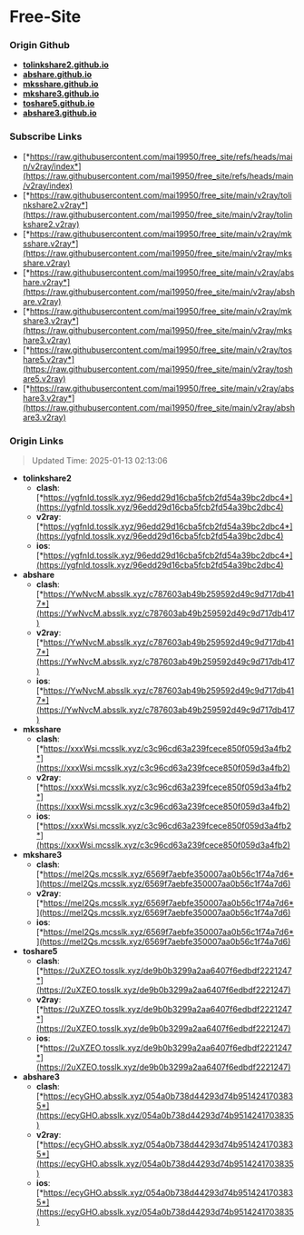 # Free-Site

### Origin Github

- [**tolinkshare2.github.io**](https://github.com/tolinkshare2/tolinkshare2.github.io)
- [**abshare.github.io**](https://github.com/abshare/abshare.github.io)
- [**mksshare.github.io**](https://github.com/mksshare/mksshare.github.io)
- [**mkshare3.github.io**](https://github.com/mkshare3/mkshare3.github.io)
- [**toshare5.github.io**](https://github.com/toshare5/toshare5.github.io)
- [**abshare3.github.io**](https://github.com/abshare3/abshare3.github.io)

### Subscribe Links

- [*https://raw.githubusercontent.com/mai19950/free_site/refs/heads/main/v2ray/index*](https://raw.githubusercontent.com/mai19950/free_site/refs/heads/main/v2ray/index)
- [*https://raw.githubusercontent.com/mai19950/free_site/main/v2ray/tolinkshare2.v2ray*](https://raw.githubusercontent.com/mai19950/free_site/main/v2ray/tolinkshare2.v2ray)
- [*https://raw.githubusercontent.com/mai19950/free_site/main/v2ray/mksshare.v2ray*](https://raw.githubusercontent.com/mai19950/free_site/main/v2ray/mksshare.v2ray)
- [*https://raw.githubusercontent.com/mai19950/free_site/main/v2ray/abshare.v2ray*](https://raw.githubusercontent.com/mai19950/free_site/main/v2ray/abshare.v2ray)
- [*https://raw.githubusercontent.com/mai19950/free_site/main/v2ray/mkshare3.v2ray*](https://raw.githubusercontent.com/mai19950/free_site/main/v2ray/mkshare3.v2ray)
- [*https://raw.githubusercontent.com/mai19950/free_site/main/v2ray/toshare5.v2ray*](https://raw.githubusercontent.com/mai19950/free_site/main/v2ray/toshare5.v2ray)
- [*https://raw.githubusercontent.com/mai19950/free_site/main/v2ray/abshare3.v2ray*](https://raw.githubusercontent.com/mai19950/free_site/main/v2ray/abshare3.v2ray)

### Origin Links

> Updated Time: 2025-01-13 02:13:06

- **tolinkshare2**
  - **clash**: [*https://ygfnId.tosslk.xyz/96edd29d16cba5fcb2fd54a39bc2dbc4*](https://ygfnId.tosslk.xyz/96edd29d16cba5fcb2fd54a39bc2dbc4)
  - **v2ray**: [*https://ygfnId.tosslk.xyz/96edd29d16cba5fcb2fd54a39bc2dbc4*](https://ygfnId.tosslk.xyz/96edd29d16cba5fcb2fd54a39bc2dbc4)
  - **ios**: [*https://ygfnId.tosslk.xyz/96edd29d16cba5fcb2fd54a39bc2dbc4*](https://ygfnId.tosslk.xyz/96edd29d16cba5fcb2fd54a39bc2dbc4)
- **abshare**
  - **clash**: [*https://YwNvcM.absslk.xyz/c787603ab49b259592d49c9d717db417*](https://YwNvcM.absslk.xyz/c787603ab49b259592d49c9d717db417)
  - **v2ray**: [*https://YwNvcM.absslk.xyz/c787603ab49b259592d49c9d717db417*](https://YwNvcM.absslk.xyz/c787603ab49b259592d49c9d717db417)
  - **ios**: [*https://YwNvcM.absslk.xyz/c787603ab49b259592d49c9d717db417*](https://YwNvcM.absslk.xyz/c787603ab49b259592d49c9d717db417)
- **mksshare**
  - **clash**: [*https://xxxWsi.mcsslk.xyz/c3c96cd63a239fcece850f059d3a4fb2*](https://xxxWsi.mcsslk.xyz/c3c96cd63a239fcece850f059d3a4fb2)
  - **v2ray**: [*https://xxxWsi.mcsslk.xyz/c3c96cd63a239fcece850f059d3a4fb2*](https://xxxWsi.mcsslk.xyz/c3c96cd63a239fcece850f059d3a4fb2)
  - **ios**: [*https://xxxWsi.mcsslk.xyz/c3c96cd63a239fcece850f059d3a4fb2*](https://xxxWsi.mcsslk.xyz/c3c96cd63a239fcece850f059d3a4fb2)
- **mkshare3**
  - **clash**: [*https://meI2Qs.mcsslk.xyz/6569f7aebfe350007aa0b56c1f74a7d6*](https://meI2Qs.mcsslk.xyz/6569f7aebfe350007aa0b56c1f74a7d6)
  - **v2ray**: [*https://meI2Qs.mcsslk.xyz/6569f7aebfe350007aa0b56c1f74a7d6*](https://meI2Qs.mcsslk.xyz/6569f7aebfe350007aa0b56c1f74a7d6)
  - **ios**: [*https://meI2Qs.mcsslk.xyz/6569f7aebfe350007aa0b56c1f74a7d6*](https://meI2Qs.mcsslk.xyz/6569f7aebfe350007aa0b56c1f74a7d6)
- **toshare5**
  - **clash**: [*https://2uXZEO.tosslk.xyz/de9b0b3299a2aa6407f6edbdf2221247*](https://2uXZEO.tosslk.xyz/de9b0b3299a2aa6407f6edbdf2221247)
  - **v2ray**: [*https://2uXZEO.tosslk.xyz/de9b0b3299a2aa6407f6edbdf2221247*](https://2uXZEO.tosslk.xyz/de9b0b3299a2aa6407f6edbdf2221247)
  - **ios**: [*https://2uXZEO.tosslk.xyz/de9b0b3299a2aa6407f6edbdf2221247*](https://2uXZEO.tosslk.xyz/de9b0b3299a2aa6407f6edbdf2221247)
- **abshare3**
  - **clash**: [*https://ecyGHO.absslk.xyz/054a0b738d44293d74b9514241703835*](https://ecyGHO.absslk.xyz/054a0b738d44293d74b9514241703835)
  - **v2ray**: [*https://ecyGHO.absslk.xyz/054a0b738d44293d74b9514241703835*](https://ecyGHO.absslk.xyz/054a0b738d44293d74b9514241703835)
  - **ios**: [*https://ecyGHO.absslk.xyz/054a0b738d44293d74b9514241703835*](https://ecyGHO.absslk.xyz/054a0b738d44293d74b9514241703835)

